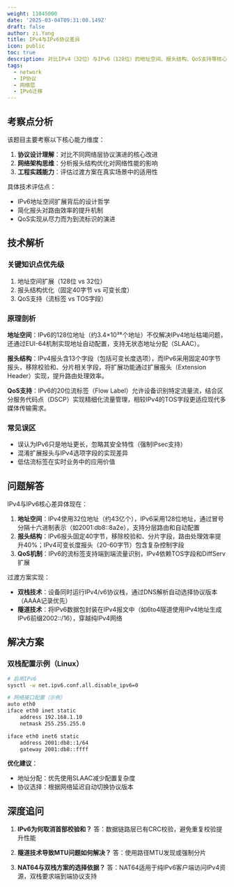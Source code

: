 ```yaml
---
weight: 11045000
date: '2025-03-04T09:31:00.149Z'
draft: false
author: zi.Yang
title: IPv4与IPv6协议差异
icon: public
toc: true
description: 对比IPv4（32位）与IPv6（128位）的地址空间、报头结构、QoS支持等核心差异，说明双栈技术、隧道技术等过渡方案的实现原理。
tags:
  - network
  - IP协议
  - 网络层
  - IPv6迁移
---
```


## 考察点分析

该题目主要考察以下核心能力维度：

1. **协议设计理解**：对比不同网络层协议演进的核心改进
2. **网络架构思维**：分析报头结构优化对网络性能的影响
3. **工程实践能力**：评估过渡方案在真实场景中的适用性

具体技术评估点：

- IPv6地址空间扩展背后的设计哲学
- 简化报头对路由效率的提升机制
- QoS实现从尽力而为到流标识的演进

## 技术解析

### 关键知识点优先级

1. 地址空间扩展（128位 vs 32位）
2. 报头结构优化（固定40字节 vs 可变长度）
3. QoS支持（流标签 vs TOS字段）

### 原理剖析

**地址空间**：IPv6的128位地址（约3.4×10³⁸个地址）不仅解决IPv4地址枯竭问题，还通过EUI-64机制实现地址自动配置，支持无状态地址分配（SLAAC）。

**报头结构**：IPv4报头含13个字段（包括可变长度选项），而IPv6采用固定40字节报头，移除校验和、分片相关字段，将扩展功能通过扩展报头（Extension Header）实现，提升路由处理效率。

**QoS支持**：IPv6的20位流标签（Flow Label）允许设备识别特定流量流，结合区分服务代码点（DSCP）实现精细化流量管理，相较IPv4的TOS字段更适应现代多媒体传输需求。

### 常见误区

- 误认为IPv6只是地址更长，忽略其安全特性（强制IPsec支持）
- 混淆扩展报头与IPv4选项字段的实现差异
- 低估流标签在实时业务中的应用价值

## 问题解答

IPv4与IPv6核心差异体现在：

1. **地址空间**：IPv4使用32位地址（约43亿个），IPv6采用128位地址，通过冒号分隔十六进制表示（如2001:db8::8a2e），支持分层路由和自动配置
2. **报头结构**：IPv6报头固定40字节，移除校验和、分片字段，路由处理效率提升40%；IPv4可变长度报头（20-60字节）包含复杂控制字段
3. **QoS机制**：IPv6的流标签支持端到端流量识别，IPv4依赖TOS字段和DiffServ扩展

过渡方案实现：

- **双栈技术**：设备同时运行IPv4/v6协议栈，通过DNS解析自动选择协议版本（AAAA记录优先）
- **隧道技术**：将IPv6数据包封装在IPv4报文中（如6to4隧道使用IPv4地址生成IPv6前缀2002::/16），穿越纯IPv4网络

## 解决方案

### 双栈配置示例（Linux）

```bash
# 启用IPv6
sysctl -w net.ipv6.conf.all.disable_ipv6=0

# 网络接口配置（示例）
auto eth0
iface eth0 inet static
    address 192.168.1.10
    netmask 255.255.255.0

iface eth0 inet6 static
    address 2001:db8::1/64
    gateway 2001:db8::ffff
```

**优化建议**：

- 地址分配：优先使用SLAAC减少配置复杂度
- 协议选择：根据网络延迟自动切换协议版本

## 深度追问

1. **IPv6为何取消首部校验和？**
   答：数据链路层已有CRC校验，避免重复校验提升性能

2. **隧道技术导致MTU问题如何解决？**
   答：使用路径MTU发现或强制分片

3. **NAT64与双栈方案的选择依据？**
   答：NAT64适用于纯IPv6客户端访问IPv4资源，双栈要求端到端协议支持
